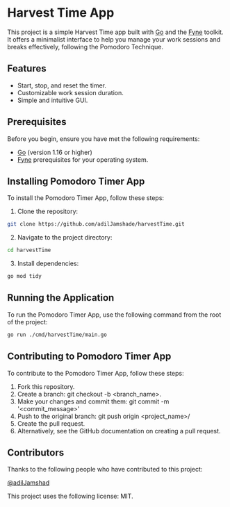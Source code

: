 # Harvest Time App

This project is a simple Harvest Time app built with [Go](https://golang.org/) and the [Fyne](https://fyne.io/) toolkit. It offers a minimalist interface to help you manage your work sessions and breaks effectively, following the Pomodoro Technique.

## Features

- Start, stop, and reset the timer.
- Customizable work session duration.
- Simple and intuitive GUI.

## Prerequisites

Before you begin, ensure you have met the following requirements:

- [Go](https://golang.org/doc/install) (version 1.16 or higher)
- [Fyne](https://developer.fyne.io/started/) prerequisites for your operating system.

## Installing Pomodoro Timer App

To install the Pomodoro Timer App, follow these steps:

1. Clone the repository:

```bash
git clone https://github.com/adilJamshade/harvestTime.git
```

2. Navigate to the project directory:

```bash
cd harvestTime
```
3. Install dependencies:

```bash
go mod tidy
```

## Running the Application

To run the Pomodoro Timer App, use the following command from the root of the project:

```bash
go run ./cmd/harvestTime/main.go
```

## Contributing to Pomodoro Timer App
To contribute to the Pomodoro Timer App, follow these steps:

1. Fork this repository.
2. Create a branch: git checkout -b <branch_name>.
3. Make your changes and commit them: git commit -m '<commit_message>'
4. Push to the original branch: git push origin <project_name>/<location>
5. Create the pull request.
6. Alternatively, see the GitHub documentation on creating a pull request.

## Contributors
Thanks to the following people who have contributed to this project:

[@adilJamshad](www.github.com/adilJamshad)

This project uses the following license: MIT.



